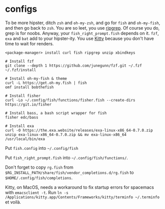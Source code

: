 # configs

To be more hipster, ditch `zsh` and `oh-my-zsh`, and go for `fish` and `oh-my-fish`, and then go back to `zsh`. You are so leet, you use [ripgrep](https://github.com/BurntSushi/ripgrep). Of course you do, grep is for noobs. Anyway, your `fish_right_prompt.fish` depends on it. `fzf`, `exa` and `bat` add to your hipster-ity. You use [Kitty](https://github.com/kovidgoyal/kitty) because you don't have time to wait for renders.

```
<package-manager> install curl fish ripgrep unzip xbindkeys

# Install fzf
git clone --depth 1 https://github.com/junegunn/fzf.git ~/.fzf
~/.fzf/install

# Install oh-my-fish & theme
curl -L https://get.oh-my.fish | fish
omf install bobthefish

# Install fisher
curl -Lo ~/.config/fish/functions/fisher.fish --create-dirs https://git.io/fisher

# Install bass, a bash script wrapper for fish
fisher edc/bass 

# Install exa
curl -O https://the.exa.website/releases/exa-linux-x86_64-0.7.0.zip
unzip exa-linux-x86_64-0.7.0.zip && mv exa-linux-x86_64 /usr/local/bin/exa
```

Put `fish.config` into `~/.config/fish`

Put `fish_right_prompt.fish` into `~/.config/fish/functions/`. 

Don't forget to copy `rg.fish` from `$RG_INSTALL_PATH/share/fish/vendor_completions.d/rg.fish` to `$HOME/.config/fish/completions`. 

Kitty, on MacOS, needs a workaround to fix startup errors for spacemacs with `emacsclient -t`. Run `ln -s /Applications/kitty.app/Contents/Frameworks/kitty/terminfo ~/.terminfo` et voilà.
